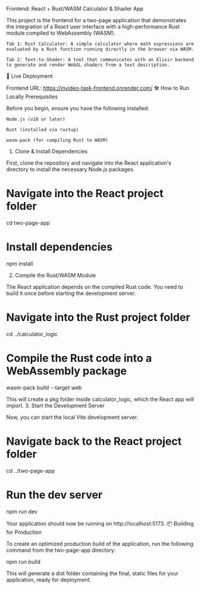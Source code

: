 Frontend: React + Rust/WASM Calculator & Shader App

This project is the frontend for a two-page application that demonstrates the integration of a React user interface with a high-performance Rust module compiled to WebAssembly (WASM).

    Tab 1: Rust Calculator: A simple calculator where math expressions are evaluated by a Rust function running directly in the browser via WASM.

    Tab 2: Text-to-Shader: A tool that communicates with an Elixir backend to generate and render WebGL shaders from a text description.

🚀 Live Deployment

Frontend URL: https://invideo-task-frontend.onrender.com/
🛠️ How to Run Locally
Prerequisites

Before you begin, ensure you have the following installed:

    Node.js (v18 or later)

    Rust (installed via rustup)

    wasm-pack (for compiling Rust to WASM)

1. Clone & Install Dependencies

First, clone the repository and navigate into the React application's directory to install the necessary Node.js packages.

# Navigate into the React project folder
cd two-page-app

# Install dependencies
npm install

2. Compile the Rust/WASM Module

The React application depends on the compiled Rust code. You need to build it once before starting the development server.

# Navigate into the Rust project folder
cd ../calculator_logic

# Compile the Rust code into a WebAssembly package
wasm-pack build --target web

This will create a pkg folder inside calculator_logic, which the React app will import.
3. Start the Development Server

Now, you can start the local Vite development server.

# Navigate back to the React project folder
cd ../two-page-app

# Run the dev server
npm run dev

Your application should now be running on http://localhost:5173.
📦 Building for Production

To create an optimized production build of the application, run the following command from the two-page-app directory:

npm run build

This will generate a dist folder containing the final, static files for your application, ready for deployment.